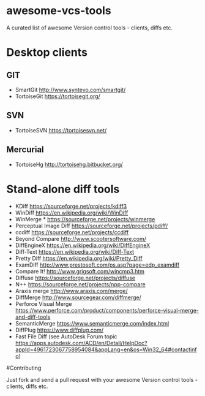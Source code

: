 # awesome-vcs-tools
A curated list of awesome Version control tools - clients, diffs etc.

# Desktop clients

## GIT

* SmartGit http://www.syntevo.com/smartgit/
* TortoiseGit https://tortoisegit.org/

## SVN

* TortoiseSVN https://tortoisesvn.net/

## Mercurial

* TortoiseHg http://tortoisehg.bitbucket.org/

# Stand-alone diff tools

* KDiff https://sourceforge.net/projects/kdiff3
* WinDiff https://en.wikipedia.org/wiki/WinDiff
* WinMerge * https://sourceforge.net/projects/winmerge
* Perceptual Image Diff https://sourceforge.net/projects/pdiff/
* ccdiff https://sourceforge.net/projects/ccdiff
* Beyond Compare http://www.scootersoftware.com/
* DiffEngineX https://en.wikipedia.org/wiki/DiffEngineX
* Diff-Text https://en.wikipedia.org/wiki/Diff-Text
* Pretty Diff https://en.wikipedia.org/wiki/Pretty_Diff
* ExamDiff http://www.prestosoft.com/ps.asp?page=edp_examdiff
* Compare It! http://www.grigsoft.com/wincmp3.htm
* Diffuse https://sourceforge.net/projects/diffuse
* N++ https://sourceforge.net/projects/npp-compare
* Araxis merge http://www.araxis.com/merge/
* DiffMerge http://www.sourcegear.com/diffmerge/    
* Perforce Visual Merge https://www.perforce.com/product/components/perforce-visual-merge-and-diff-tools
* SemanticMerge https://www.semanticmerge.com/index.html
* DiffPlug https://www.diffplug.com/
* Fast File Diff (see AutoDesk Forum topic https://apps.autodesk.com/ACD/en/Detail/HelpDoc?appId=4961723067758954084&appLang=en&os=Win32_64#contactinfo)

#Contributing

Just fork and send a pull request with your awesome Version control tools - clients, diffs etc.
